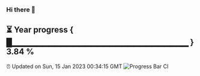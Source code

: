### Hi there 👋
⏳ Year progress { █▁▁▁▁▁▁▁▁▁▁▁▁▁▁▁▁▁▁▁▁▁▁▁▁▁▁▁▁▁ } 3.84 %
---
⏰ Updated on Sun, 15 Jan 2023 00:34:15 GMT
![Progress Bar CI](https://github.com/Moyi321/Moyi321/workflows/Progress%20Bar%20CI/badge.svg)
